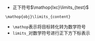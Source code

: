 - 正下符号$\mathop{lxc}\limits_{test}$
```
\mathop{obj}\limits_{content}
```
- `\mathop`表示将目标转化转为数学符号
- `limits_`对数学符号进行正下方下标表示
